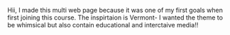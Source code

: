 Hii, I made this multi web page because it was one of my first goals when first joining this course.
The inspirtaion is Vermont- I wanted the theme to be whimsical but also contain educational and interctaive 
media!!
